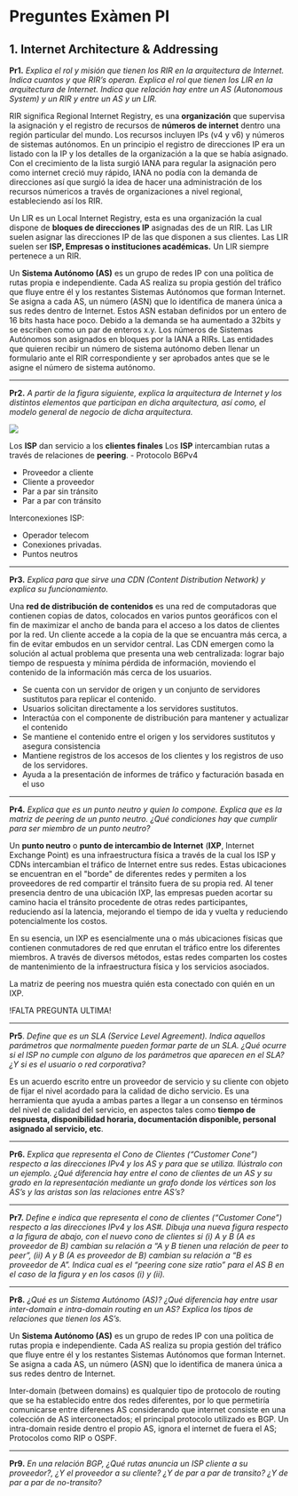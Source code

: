 # Preguntes Exàmen PI

## 1. Internet Architecture & Addressing

**Pr1.** *Explica el rol y misión que tienen los RIR en la arquitectura de Internet. Indica cuantos y que RIR’s operan. Explica el rol que tienen los LIR en la arquitectura de Internet. Indica que relación hay entre un AS (Autonomous System) y un RIR y entre un AS y un LIR.*

RIR significa Regional Internet Registry, es una **organización** que supervisa la asignación y el registro de recursos de **números de internet** dentro una región particular del mundo. Los recursos incluyen IPs (v4 y v6) y números de sistemas autónomos. En un principio el registro de direcciones IP era un listado con la IP y los detalles de la organización a la que se había asignado. Con el crecimiento de la lista surgió IANA para regular la asignación pero como internet creció muy rápido, IANA no podía con la demanda de direcciones así que surgió la idea de hacer una administración de los recursos númericos a través de organizaciones a nivel regional, estableciendo así los RIR.

Un LIR es un Local Internet Registry, esta es una organización la cual dispone de **bloques de direcciones IP** asignadas des de un RIR. Las LIR suelen asignar las direcciones IP de las que disponen a sus clientes. Las LIR suelen ser **ISP, Empresas o instituciones académicas.** Un LIR siempre pertenece a un RIR.

Un **Sistema Autónomo (AS)** es un grupo de redes IP con una política de rutas propia e independiente. Cada AS realiza su propia gestión del tráfico que fluye entre él y los restantes Sistemas Autónomos que forman Internet. Se asigna a cada AS, un número (ASN) que lo identifica de manera única a sus redes dentro de Internet. Estos ASN estaban definidos por un entero de 16 bits hasta hace poco. Debido a la demanda se ha aumentado a 32bits y se escriben como un par de enteros x.y. Los números de Sistemas Autónomos son asignados en bloques por la  IANA a 
RIRs. Las entidades que  quieren recibir un número de sistema autónomo deben llenar un formulario ante el RIR correspondiente y ser aprobados antes que se le asigne el número de sistema autónomo.

------

**Pr2.** *A partir de la figura siguiente, explica la arquitectura de Internet y los distintos elementos que participan en dicha arquitectura, así como, el modelo general de negocio de dicha arquitectura.*

![](/home/wire/Documentos/Universitat/19QT/PI/imagesQuestions/pr2.png)

Los **ISP** dan servicio a los **clientes finales**
Los **ISP** intercambian rutas a través de relaciones de **peering**. - Protocolo B6Pv4

- Proveedor a cliente
- Cliente a proveedor
- Par a par sin tránsito
- Par a par con tránsito

Interconexiones ISP:

- Operador telecom
- Conexiones privadas.
- Puntos neutros

------

**Pr3.** *Explica para que sirve una CDN (Content Distribution Network) y explica su funcionamiento.*

Una **red de distribución de contenidos** es una red de computadoras que contienen copias de datos, colocados en varios puntos georáficos con el fin de maximizar el ancho de banda para el acceso a los datos de clientes por la red. Un cliente accede a la copia de la que se encuantra más cerca, a fin de evitar embudos en un servidor central. Las CDN emergen como la solución al actual problema que presenta una web centralizada: lograr bajo tiempo de respuesta y mínima pérdida de información, moviendo el contenido de la información más cerca de los usuarios.

- Se cuenta con un servidor de origen y un conjunto de servidores sustitutos para replicar el contenido.
- Usuarios solicitan directamente a los servidores sustitutos.
- Interactúa con el componente de distribución para mantener y actualizar el contenido
- Se mantiene el contenido entre el origen y los servidores sustitutos y asegura consistencia
- Mantiene registros de los accesos de los clientes y los registros de uso de los servidores.
- Ayuda a la presentación de informes de tráfico y facturación basada en el uso

------

**Pr4.** *Explica que es un punto neutro y quien lo compone. Explica que es la matriz de peering de un punto neutro. ¿Qué  condiciones hay que cumplir para ser miembro de un punto neutro?*

Un **punto neutro** o **punto de intercambio de Internet** (**IXP**, Internet Exchange Point) es una infraestructura física a través de la cual los ISP y CDNs intercambian el tráfico de Internet entre sus redes. Estas ubicaciones se encuentran en el "borde" de diferentes redes y permiten a los proveedores de red compartir el tránsito fuera de su propia red. Al tener presencia dentro de una ubicación IXP, las empresas pueden acortar su camino hacia el tránsito procedente de otras redes participantes, reduciendo así la latencia, mejorando el tiempo de ida y vuelta y reduciendo potencialmente los costos.

En su esencia, un IXP es esencialmente una o más ubicaciones físicas que contienen conmutadores de red que enrutan el tráfico entre los diferentes miembros. A través de diversos métodos, estas redes comparten los costes de mantenimiento de la infraestructura física y los servicios asociados.

La matriz de peering nos muestra quién esta conectado con quién en un IXP.

!FALTA PREGUNTA ULTIMA!

------

**Pr5**. *Define que es un SLA (Service Level Agreement). Indica aquellos parámetros que normalmente pueden formar parte de un SLA. ¿Qué ocurre si el ISP no cumple con alguno de los parámetros que aparecen en el SLA? ¿Y si es el usuario o red corporativa?*

Es un acuerdo escrito entre un proveedor de servicio y su cliente con objeto de fijar el nivel acordado para la calidad de dicho servicio. Es una herramienta que ayuda a ambas partes a llegar a un consenso en términos del nivel de calidad del servicio, en aspectos tales como **tiempo de respuesta, disponibilidad horaria, documentación disponible, personal asignado al servicio, etc**.

------

**Pr6.** *Explica que representa el Cono de Clientes (“Customer Cone”) respecto a las direcciones IPv4 y los AS y para que se utiliza. Ilústralo con un ejemplo. ¿Qué diferencia hay entre el cono de clientes de un AS y su grado en la representación mediante un grafo donde los vértices son los AS’s y las aristas son las relaciones entre AS’s?*

------

**Pr7.** *Define e indica que representa el cono de clientes (“Customer Cone”) respecto a las direcciones IPv4 y los AS#. Dibuja una nueva figura respecto a la figura de abajo, con el nuevo cono de clientes si (i) A y B (A es proveedor de B) cambian su relación a “A y B tienen una relación de peer to peer”, (ii) A y B (A es proveedor de B) cambian su relación a “B es proveedor de A”. Indica cual es el “peering cone size ratio” para el AS B en el caso de la figura y en los casos (i) y (ii).*

------

**Pr8.** *¿Qué es un Sistema Autónomo (AS)? ¿Qué diferencia hay entre usar inter-domain e intra-domain routing en un AS? Explica los tipos de relaciones que tienen los AS’s.*

Un **Sistema Autónomo (AS)** es un grupo de redes IP con una política de rutas propia e independiente. Cada AS realiza su propia gestión del tráfico que fluye entre él y los restantes Sistemas Autónomos que forman Internet. Se asigna a cada AS, un número (ASN) que lo identifica de manera única a sus redes dentro de Internet.

Inter-domain (between domains) es qualquier tipo de protocolo de routing que se ha establecido entre dos redes diferentes, por lo que permetiría comunicarse entre diferenes AS considerando que internet consiste en una colección de AS interconectados; el principal protocolo utilizado es BGP. Un intra-domain reside dentro el propio AS, ignora el internet de fuera el AS; Protocolos como RIP o OSPF.

------

**Pr9.** *En una relación BGP, ¿Qué rutas anuncia un ISP cliente a su  proveedor?, ¿Y el proveedor a su cliente? ¿Y de par a par de transito? ¿Y de par a par de no-transito?*


